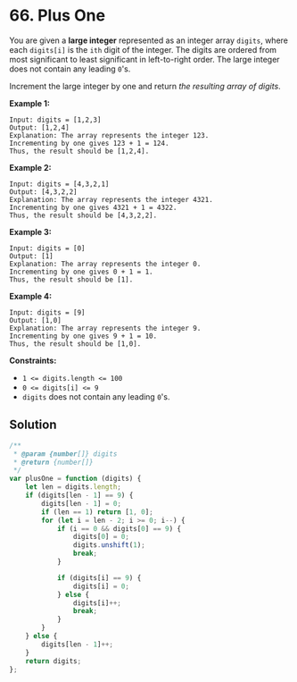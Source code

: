 # 66. Plus One

You are given a **large integer** represented as an integer array `digits`, where each `digits[i]` is the `ith` digit of the integer. The digits are ordered from most significant to least significant in left-to-right order. The large integer does not contain any leading `0`'s.

Increment the large integer by one and return _the resulting array of digits_.

**Example 1:**

```
Input: digits = [1,2,3]
Output: [1,2,4]
Explanation: The array represents the integer 123.
Incrementing by one gives 123 + 1 = 124.
Thus, the result should be [1,2,4].
```

**Example 2:**

```
Input: digits = [4,3,2,1]
Output: [4,3,2,2]
Explanation: The array represents the integer 4321.
Incrementing by one gives 4321 + 1 = 4322.
Thus, the result should be [4,3,2,2].
```

**Example 3:**

```
Input: digits = [0]
Output: [1]
Explanation: The array represents the integer 0.
Incrementing by one gives 0 + 1 = 1.
Thus, the result should be [1].
```

**Example 4:**

```
Input: digits = [9]
Output: [1,0]
Explanation: The array represents the integer 9.
Incrementing by one gives 9 + 1 = 10.
Thus, the result should be [1,0].
```

**Constraints:**

-   `1 <= digits.length <= 100`
-   `0 <= digits[i] <= 9`
-   `digits` does not contain any leading `0`'s.

## Solution

```javascript
/**
 * @param {number[]} digits
 * @return {number[]}
 */
var plusOne = function (digits) {
    let len = digits.length;
    if (digits[len - 1] == 9) {
        digits[len - 1] = 0;
        if (len == 1) return [1, 0];
        for (let i = len - 2; i >= 0; i--) {
            if (i == 0 && digits[0] == 9) {
                digits[0] = 0;
                digits.unshift(1);
                break;
            }

            if (digits[i] == 9) {
                digits[i] = 0;
            } else {
                digits[i]++;
                break;
            }
        }
    } else {
        digits[len - 1]++;
    }
    return digits;
};
```
